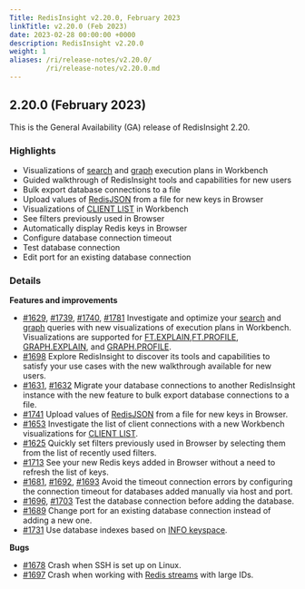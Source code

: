 ```yaml
---
Title: RedisInsight v2.20.0, February 2023
linkTitle: v2.20.0 (Feb 2023)
date: 2023-02-28 00:00:00 +0000
description: RedisInsight v2.20.0
weight: 1
aliases: /ri/release-notes/v2.20.0/
         /ri/release-notes/v2.20.0.md
---
```

## 2.20.0 (February 2023)
This is the General Availability (GA) release of RedisInsight 2.20.

### Highlights
- Visualizations of [search](https://redis.io/docs/stack/search/) and [graph](https://redis.io/docs/stack/graph/) execution plans in Workbench
- Guided walkthrough of RedisInsight tools and capabilities for new users
- Bulk export database connections to a file
- Upload values of [RedisJSON](https://redis.io/docs/stack/json/) from a file for new keys in Browser
- Visualizations of [CLIENT LIST](https://redis.io/commands/client-list/) in Workbench
- See filters previously used in Browser
- Automatically display Redis keys in Browser
- Configure database connection timeout
- Test database connection
- Edit port for an existing database connection

### Details
**Features and improvements**
- [#1629](https://github.com/RedisInsight/RedisInsight/pull/1629), [#1739](https://github.com/RedisInsight/RedisInsight/pull/1739), [#1740](https://github.com/RedisInsight/RedisInsight/pull/1740), [#1781](https://github.com/RedisInsight/RedisInsight/pull/1781) Investigate and optimize your [search](https://redis.io/docs/stack/search/) and [graph](https://redis.io/docs/stack/graph/) queries with new visualizations of execution plans in Workbench. Visualizations are supported for [FT.EXPLAIN](https://redis.io/commands/ft.explain/),[FT.PROFILE](https://redis.io/commands/ft.profile/), [GRAPH.EXPLAIN](https://redis.io/commands/graph.explain/), and [GRAPH.PROFILE](https://redis.io/commands/graph.profile/).
- [#1698](https://github.com/RedisInsight/RedisInsight/pull/1698) Explore RedisInsight to discover its tools and capabilities to satisfy your use cases with the new walkthrough available for new users.
- [#1631](https://github.com/RedisInsight/RedisInsight/pull/1631), [#1632](https://github.com/RedisInsight/RedisInsight/pull/1632) Migrate your database connections to another RedisInsight instance with the new feature to bulk export database connections to a file.
- [#1741](https://github.com/RedisInsight/RedisInsight/pull/1741) Upload values of [RedisJSON](https://redis.io/docs/stack/json/) from a file for new keys in Browser.
- [#1653](https://github.com/RedisInsight/RedisInsight/pull/1653) Investigate the list of client connections with a new Workbench visualizations for [CLIENT LIST](https://redis.io/commands/client-list/).
- [#1625](https://github.com/RedisInsight/RedisInsight/pull/1625) Quickly set filters previously used in Browser by selecting them from the list of recently used filters.
- [#1713](https://github.com/RedisInsight/RedisInsight/pull/1713) See your new Redis keys added in Browser without a need to refresh the list of keys.
- [#1681](https://github.com/RedisInsight/RedisInsight/pull/1681), [#1692](https://github.com/RedisInsight/RedisInsight/pull/1692), [#1693](https://github.com/RedisInsight/RedisInsight/pull/1693) Avoid the timeout connection errors by configuring the connection timeout for databases added manually via host and port.
- [#1696](https://github.com/RedisInsight/RedisInsight/pull/1696), [#1703](https://github.com/RedisInsight/RedisInsight/pull/1703) Test the database connection before adding the database.
- [#1689](https://github.com/RedisInsight/RedisInsight/pull/1689) Change port for an existing database connection instead of adding a new one.
- [#1731](https://github.com/RedisInsight/RedisInsight/pull/1731) Use database indexes based on [INFO keyspace](https://redis.io/commands/info/).

**Bugs**
- [#1678](https://github.com/RedisInsight/RedisInsight/pull/1678) Crash when SSH is set up on Linux.
- [#1697](https://github.com/RedisInsight/RedisInsight/pull/1697) Crash when working with [Redis streams](https://redis.io/docs/data-types/streams) with large IDs.
